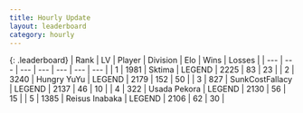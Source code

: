 ```yaml
---
title: Hourly Update
layout: leaderboard
category: hourly
---
```


{: .leaderboard}
| Rank | LV | Player | Division | Elo | Wins | Losses |
| --- | --- | --- | --- | --- | --- | --- |
| <span data-change="0">1</span> | 1981 | <span title="ID: 353063">Sktima</span> | LEGEND | <span data-change="0">2225</span> | <span data-change="0">83</span> | <span data-change="0">23</span> |
| <span data-change="0">2</span> | 3240 | <span title="ID: 164871">Hungry YuYu</span> | LEGEND | <span data-change="2">2179</span> | <span data-change="3">152</span> | <span data-change="1">50</span> |
| <span data-change="0">3</span> | 827 | <span title="ID: 402846">SunkCostFallacy</span> | LEGEND | <span data-change="0">2137</span> | <span data-change="0">46</span> | <span data-change="0">10</span> |
| <span data-change="0">4</span> | 322 | <span title="ID: 641994">Usada Pekora</span> | LEGEND | <span data-change="0">2130</span> | <span data-change="0">56</span> | <span data-change="0">15</span> |
| <span data-change="0">5</span> | 1385 | <span title="ID: 451068">Reisus Inabaka</span> | LEGEND | <span data-change="0">2106</span> | <span data-change="0">62</span> | <span data-change="0">30</span> |